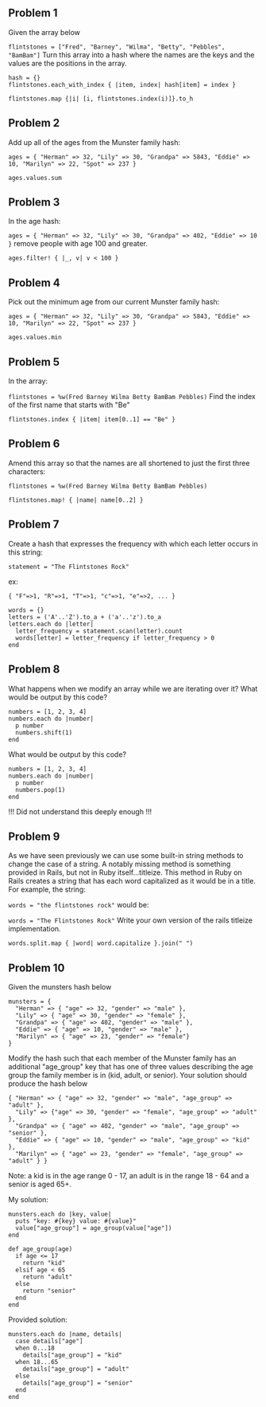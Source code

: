 ## Problem 1

Given the array below


`flintstones = ["Fred", "Barney", "Wilma", "Betty", "Pebbles", "BamBam"]`
Turn this array into a hash where the names are the keys and the values are the positions in the array.

```
hash = {}
flintstones.each_with_index { |item, index| hash[item] = index } 
```

`flintstones.map {|i| [i, flintstones.index(i)]}.to_h`


## Problem 2

Add up all of the ages from the Munster family hash:

`ages = { "Herman" => 32, "Lily" => 30, "Grandpa" => 5843, "Eddie" => 10, "Marilyn" => 22, "Spot" => 237 }`

`ages.values.sum`


## Problem 3

In the age hash:

`ages = { "Herman" => 32, "Lily" => 30, "Grandpa" => 402, "Eddie" => 10 }`
remove people with age 100 and greater.

`ages.filter! { |_, v| v < 100 }`


## Problem 4

Pick out the minimum age from our current Munster family hash:

`ages = { "Herman" => 32, "Lily" => 30, "Grandpa" => 5843, "Eddie" => 10, "Marilyn" => 22, "Spot" => 237 }`

`ages.values.min`


## Problem 5

In the array:

`flintstones = %w(Fred Barney Wilma Betty BamBam Pebbles)`
Find the index of the first name that starts with "Be"

`flintstones.index { |item| item[0..1] == "Be" }`


## Problem 6

Amend this array so that the names are all shortened to just the first three characters:

`flintstones = %w(Fred Barney Wilma Betty BamBam Pebbles)`

`flintstones.map! { |name| name[0..2] }`


## Problem 7

Create a hash that expresses the frequency with which each letter occurs in this string:

`statement = "The Flintstones Rock"`

ex:

`{ "F"=>1, "R"=>1, "T"=>1, "c"=>1, "e"=>2, ... }`

```
words = {}
letters = ('A'..'Z').to_a + ('a'..'z').to_a
letters.each do |letter|
  letter_frequency = statement.scan(letter).count
  words[letter] = letter_frequency if letter_frequency > 0
end
```

## Problem 8

What happens when we modify an array while we are iterating over it? What would be output by this code?

```
numbers = [1, 2, 3, 4]
numbers.each do |number|
  p number
  numbers.shift(1)
end
```
What would be output by this code?

```
numbers = [1, 2, 3, 4]
numbers.each do |number|
  p number
  numbers.pop(1)
end
```

!!! Did not understand this deeply enough !!!


## Problem 9

As we have seen previously we can use some built-in string methods to change the case of a string. A notably missing method is something provided in Rails, but not in Ruby itself...titleize. This method in Ruby on Rails creates a string that has each word capitalized as it would be in a title. For example, the string:

`words = "the flintstones rock"`
would be:

`words = "The Flintstones Rock"`
Write your own version of the rails titleize implementation.

`words.split.map { |word| word.capitalize }.join(" ")`


## Problem 10


Given the munsters hash below

```
munsters = {
  "Herman" => { "age" => 32, "gender" => "male" },
  "Lily" => { "age" => 30, "gender" => "female" },
  "Grandpa" => { "age" => 402, "gender" => "male" },
  "Eddie" => { "age" => 10, "gender" => "male" },
  "Marilyn" => { "age" => 23, "gender" => "female"}
}
```

Modify the hash such that each member of the Munster family has an additional "age_group" key that has one of three values describing the age group the family member is in (kid, adult, or senior). Your solution should produce the hash below

```
{ "Herman" => { "age" => 32, "gender" => "male", "age_group" => "adult" },
  "Lily" => {"age" => 30, "gender" => "female", "age_group" => "adult" },
  "Grandpa" => { "age" => 402, "gender" => "male", "age_group" => "senior" },
  "Eddie" => { "age" => 10, "gender" => "male", "age_group" => "kid" },
  "Marilyn" => { "age" => 23, "gender" => "female", "age_group" => "adult" } }
```

Note: a kid is in the age range 0 - 17, an adult is in the range 18 - 64 and a senior is aged 65+.

My solution:
```
munsters.each do |key, value|
  puts "key: #{key} value: #{value}"
  value["age_group"] = age_group(value["age"])
end

def age_group(age)
  if age <= 17
    return "kid"
  elsif age < 65
    return "adult"
  else
    return "senior"
  end
end
```

Provided solution:

``` 
munsters.each do |name, details|
  case details["age"]
  when 0...18
    details["age_group"] = "kid"
  when 18...65
    details["age_group"] = "adult"
  else
    details["age_group"] = "senior"
  end
end
``` 